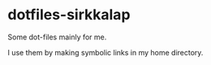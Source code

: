 dotfiles-sirkkalap
==================

Some dot-files mainly for me.

I use them by making symbolic links in my home directory.